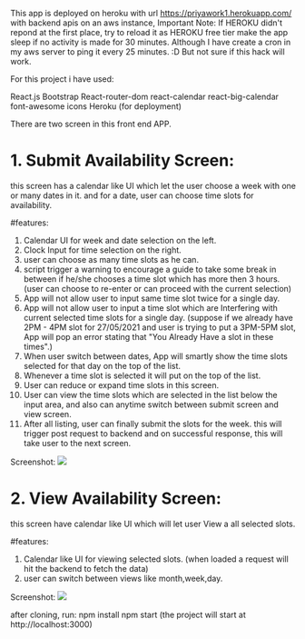 This app is deployed on heroku with url https://priyawork1.herokuapp.com/ with backend apis on an aws instance,
Important Note: If HEROKU didn't repond at the first place, try to reload it as HEROKU free tier make the app sleep if no activity is made for 30 minutes. Although I have create a cron in my aws server to ping it every 25 minutes. :D But not sure if this hack will work.

For this project i have used:

React.js
Bootstrap
React-router-dom
react-calendar
react-big-calendar
font-awesome icons
Heroku (for deployment)

There are two screen in this front end APP.

# 1. Submit Availability Screen:

this screen has a calendar like UI which let the user choose a week with one or many dates in it. and for a date, user can choose time slots for availability.

#features:

1. Calendar UI for week and date selection on the left.
2. Clock Input for time selection on the right.
3. user can choose as many time slots as he can.
4. script trigger a warning to encourage a guide to take some break in between if he/she chooses a time slot which has more then 3 hours. (user can choose to re-enter or can proceed with the current selection)
5. App will not allow user to input same time slot twice for a single day.
6. App will not allow user to input a time slot which are Interfering with current selected time slots for a single day. (suppose if we already have 2PM - 4PM slot for 27/05/2021 and user is trying to put a 3PM-5PM slot, App will pop an error stating that "You Already Have a slot in these times".)
7. When user switch between dates, App will smartly show the time slots selected for that day on the top of the list.
8. Whenever a time slot is selected it will put on the top of the list.
9. User can reduce or expand time slots in this screen.
10. User can view the time slots which are selected in the list below the input area, and also can anytime switch between submit screen and view screen.
11. After all listing, user can finally submit the slots for the week. this will trigger post request to backend and on successful response, this will take user to the next screen.

Screenshot:
<img src="https://www.nearbybazar.com/image/assignment/gtstup1.png"/>

# 2. View Availability Screen:

this screen have calendar like UI which will let user View a all selected slots.

#features:

1. Calendar like UI for viewing selected slots. (when loaded a request will hit the backend to fetch the data)
2. user can switch between views like month,week,day.

Screenshot:
<img src="https://www.nearbybazar.com/image/assignment/gtstup2.png"/>

after cloning,
run:
npm install
npm start
(the project will start at http://localhost:3000)
